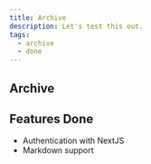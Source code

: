 ```yaml
---
title: Archive
description: Let's test this out.
tags:
  - archive
  - done
---
```


## Archive

## Features Done

- Authentication with NextJS
- Markdown support
